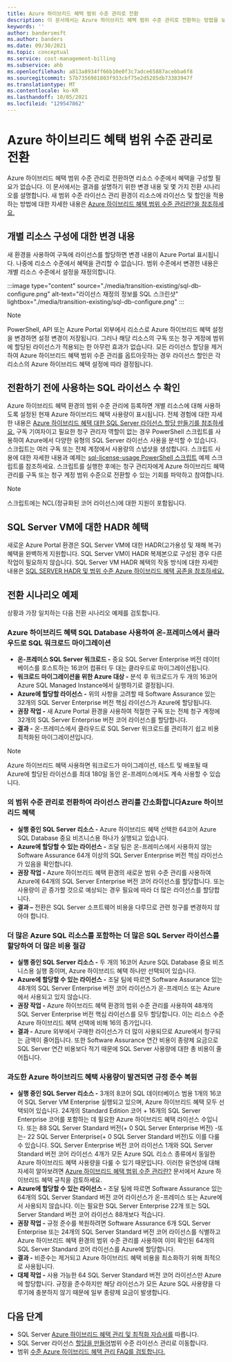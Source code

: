 ```yaml
---
title: Azure 하이브리드 혜택 범위 수준 관리로 전환
description: 이 문서에서는 Azure 하이브리드 혜택 범위 수준 관리로 전환하는 방법을 보여 줍니다.
keywords: ''
author: bandersmsft
ms.author: banders
ms.date: 09/30/2021
ms.topic: conceptual
ms.service: cost-management-billing
ms.subservice: ahb
ms.openlocfilehash: a813a8934ff66b10e0f3c7adce65887acebba6f8
ms.sourcegitcommit: 57b7356981803f933cbf75e2d5285db73383947f
ms.translationtype: MT
ms.contentlocale: ko-KR
ms.lasthandoff: 10/05/2021
ms.locfileid: "129547862"
---
```

# <a name="transition-to-scope-level-management-of-azure-hybrid-benefit"></a>Azure 하이브리드 혜택 범위 수준 관리로 전환

Azure 하이브리드 혜택 범위 수준 관리로 전환하면 리소스 수준에서 혜택을 구성할 필요가 없습니다. 이 문서에서는 결과를 설명하기 위한 변경 내용 및 몇 가지 전환 시나리오를 설명합니다. 새 범위 수준 라이선스 관리 환경이 리소스에 라이선스 및 할인을 적용하는 방법에 대한 자세한 내용은 [Azure 하이브리드 혜택 범위 수준 관리란?을 참조하세요.](overview-azure-hybrid-benefit-scope.md)

## <a name="changes-to-individual-resource-configuration"></a>개별 리소스 구성에 대한 변경 내용

새 환경을 사용하여 구독에 라이선스를 할당하면 변경 내용이 Azure Portal 표시됩니다. 나중에 리소스 수준에서 혜택을 관리할 수 없습니다. 범위 수준에서 변경한 내용은 개별 리소스 수준에서 설정을 재정의합니다.

:::image type="content" source="./media/transition-existing/sql-db-configure.png" alt-text="라이선스 재정의 정보를 SQL 스크린샷" lightbox="./media/transition-existing/sql-db-configure.png" :::

> [!NOTE]
> PowerShell, API 또는 Azure Portal 외부에서 리소스로 Azure 하이브리드 혜택 설정을 변경하면 설정 변경이 저장됩니다. 그러나 해당 리소스의 구독 또는 청구 계정에 범위에 할당된 라이선스가 적용되는 한 아무런 효과가 없습니다. 모든 라이선스 할당을 제거하여 Azure 하이브리드 혜택 범위 수준 관리를 옵트아웃하는 경우 라이선스 할인은 각 리소스의 Azure 하이브리드 혜택 설정에 따라 결정됩니다.

## <a name="check-how-many-sql-licenses-you-use-before-transition"></a>전환하기 전에 사용하는 SQL 라이선스 수 확인

Azure 하이브리드 혜택 환경의 범위 수준 관리에 등록하면 개별 리소스에 대해 사용하도록 설정된 현재 Azure 하이브리드 혜택 사용량이 표시됩니다. 전체 경험에 대한 자세한 내용은 [Azure 하이브리드 혜택 대한 SQL Server 라이선스 할당 만들기를 참조하세요.](create-sql-license-assignments.md) 구독 기여자이고 필요한 청구 관리자 역할이 없는 경우 PowerShell 스크립트를 사용하여 Azure에서 다양한 유형의 SQL Server 라이선스 사용을 분석할 수 있습니다. 스크립트는 여러 구독 또는 전체 계정에서 사용량의 스냅샷을 생성합니다. 스크립트 사용에 대한 자세한 내용과 예제는 [sql-license-usage PowerShell 스크립트](https://github.com/anosov1960/sql-server-samples/tree/master/samples/manage/azure-hybrid-benefit) 예제 스크립트를 참조하세요. 스크립트를 실행한 후에는 청구 관리자에게 Azure 하이브리드 혜택 관리를 구독 또는 청구 계정 범위 수준으로 전환할 수 있는 기회를 파악하고 참여합니다.

> [!NOTE]
> 스크립트에는 NCL(정규화된 코어 라이선스)에 대한 지원이 포함됩니다. 

## <a name="hadr-benefit-for-sql-server-vms"></a>SQL Server VM에 대한 HADR 혜택

새로운 Azure Portal 환경은 SQL Server VM에 대한 HADR(고가용성 및 재해 복구) 혜택을 완벽하게 지원합니다. SQL Server VM이 HADR 복제본으로 구성된 경우 다른 작업이 필요하지 않습니다. SQL Server VM HADR 혜택의 작동 방식에 대한 자세한 내용은 [SQL SERVER HADR 및 범위 수준 Azure 하이브리드 혜택 공존을 참조하세요.](sql-server-hadr-licenses.md)

## <a name="transition-scenario-examples"></a>전환 시나리오 예제

상황과 가장 일치하는 다음 전환 시나리오 예제를 검토합니다.

### <a name="migrate-sql-workloads-from-on-premises-to-the-cloud-using-sql-database-with-azure-hybrid-benefit"></a>Azure 하이브리드 혜택 SQL Database 사용하여 온-프레미스에서 클라우드로 SQL 워크로드 마이그레이션

- **온-프레미스 SQL Server 워크로드 -** 중요 SQL Server Enterprise 버전 데이터베이스를 호스트하는 16코어 컴퓨터 두 대는 클라우드로 마이그레이션됩니다.
- **워크로드 마이그레이션을 위한 Azure 대상 -** 분석 후 워크로드가 두 개의 16코어 Azure SQL Managed Instance에서 실행하기로 결정됩니다.
- **Azure에 할당할 라이선스 -** 위의 사항을 고려할 때 Software Assurance 있는 32개의 SQL Server Enterprise 버전 핵심 라이선스가 Azure에 할당됩니다.
- **권장 작업 -** 새 Azure Portal 환경을 사용하여 적절한 구독 또는 전체 청구 계정에 32개의 SQL Server Enterprise 버전 코어 라이선스를 할당합니다.
- **결과 -** 온-프레미스에서 클라우드로 SQL Server 워크로드를 관리하기 쉽고 비용 최적화된 마이그레이션입니다.

> [!NOTE] 
> Azure 하이브리드 혜택 사용하면 워크로드가 마이그레이션, 테스트 및 배포될 때 Azure에 할당된 라이선스를 최대 180일 동안 온-프레미스에서도 계속 사용할 수 있습니다.

### <a name="simplify-license-management-by-transitioning-to-scope-level-management-of-azure-hybrid-benefit"></a>의 범위 수준 관리로 전환하여 라이선스 관리를 간소화합니다Azure 하이브리드 혜택

- **실행 중인 SQL Server 리소스 -** Azure 하이브리드 혜택 선택한 64코어 Azure SQL Database 중요 비즈니스용 하나가 실행되고 있습니다.
- **Azure에 할당할 수 있는 라이선스 -** 조달 팀은 온-프레미스에서 사용하지 않는 Software Assurance 64개 이상의 SQL Server Enterprise 버전 핵심 라이선스가 있음을 확인합니다.
- **권장 작업 -** Azure 하이브리드 혜택 환경의 새로운 범위 수준 관리를 사용하여 Azure에 64개의 SQL Server Enterprise 버전 코어 라이선스를 할당합니다. 또는 사용량이 곧 증가할 것으로 예상되는 경우 필요에 따라 더 많은 라이선스를 할당합니다.
- **결과 –** 전환은 SQL Server 소프트웨어 비용을 다루므로 관련 청구를 변경하지 않아야 합니다.

### <a name="save-more-by-assigning-more-sql-server-licenses-to-cover-more-azure-sql-resources"></a>더 많은 Azure SQL 리소스를 포함하는 더 많은 SQL Server 라이선스를 할당하여 더 많은 비용 절감

- **실행 중인 SQL Server 리소스 -** 두 개의 16코어 Azure SQL Database 중요 비즈니스용 실행 중이며, Azure 하이브리드 혜택 하나만 선택되어 있습니다.
- **Azure에 할당할 수 있는 라이선스 -** 조달 팀에 따르면 Software Assurance 있는 48개의 SQL Server Enterprise 버전 코어 라이선스가 온-프레미스 또는 Azure에서 사용되고 있지 않습니다.
- **권장 작업 -** Azure 하이브리드 혜택 환경의 범위 수준 관리를 사용하여 48개의 SQL Server Enterprise 버전 핵심 라이선스를 모두 할당합니다. 이는 리소스 수준 Azure 하이브리드 혜택 선택에 비해 16의 증가입니다.
- **결과 -** Azure 외부에서 구매한 라이선스가 더 많이 사용되므로 Azure에서 청구되는 금액이 줄어듭니다. 또한 Software Assurance 연간 비용이 종량제 요금으로 SQL Server 연간 비용보다 적기 때문에 SQL Server 사용량에 대한 총 비용이 줄어듭니다.

### <a name="restore-compliance-when-excessive-azure-hybrid-benefit-usage-is-found"></a>과도한 Azure 하이브리드 혜택 사용량이 발견되면 규정 준수 복원

- **실행 중인 SQL Server 리소스 -** 3개의 8코어 SQL 데이터베이스 범용 1개의 16코어 SQL Server VM Enterprise 실행되고 있으며, Azure 하이브리드 혜택 모두 선택되어 있습니다. 24개의 Standard Edition 코어 + 16개의 SQL Server Enterprise 코어를 포함하는 데 필요한 Azure 하이브리드 혜택 라이선스 수입니다. 또는 88 SQL Server Standard 버전(+ 0 SQL Server Enterprise 버전) -또는- 22 SQL Server Enterprise(+ 0 SQL Server Standard 버전)도 이를 다룰 수 있습니다. SQL Server Enterprise 버전 코어 라이선스 1개와 SQL Server Standard 버전 코어 라이선스 4개가 모든 Azure SQL 리소스 종류에서 동일한 Azure 하이브리드 혜택 사용량을 다룰 수 있기 때문입니다. 이러한 유연성에 대해 자세히 알아보려면 [Azure 하이브리드 혜택 범위 수준 관리란?](overview-azure-hybrid-benefit-scope.md) 문서에서 Azure 하이브리드 혜택 규칙을 검토하세요.
- **Azure에 할당할 수 있는 라이선스 -** 조달 팀에 따르면 Software Assurance 있는 64개의 SQL Server Standard 버전 코어 라이선스가 온-프레미스 또는 Azure에서 사용되지 않습니다. 이는 필요한 SQL Server Enterprise 22개 또는 SQL Server Standard 버전 코어 라이선스 88개보다 적습니다.
- **권장 작업 -** 규정 준수를 복원하려면 Software Assurance 6개 SQL Server Enterprise 또는 24개의 SQL Server Standard 버전 코어 라이선스를 식별하고 Azure 하이브리드 혜택 환경의 범위 수준 관리를 사용하여 이미 확인된 64개의 SQL Server Standard 코어 라이선스를 Azure에 할당합니다.
- **결과 -** 비준수는 제거되고 Azure 하이브리드 혜택 비용을 최소화하기 위해 최적으로 사용됩니다.
- **대체 작업 -** 사용 가능한 64 SQL Server Standard 버전 코어 라이선스만 Azure에 할당합니다. 규정을 준수하지만 해당 라이선스가 모든 Azure SQL 사용량을 다루기에 충분하지 않기 때문에 일부 종량제 요금이 발생합니다.
## <a name="next-steps"></a>다음 단계

- SQL Server [Azure 하이브리드 혜택 관리 및 최적화 자습서를](tutorial-azure-hybrid-benefits-sql.md) 따릅니다.
- SQL Server 라이선스 [할당을 만들어](create-sql-license-assignments.md)범위 수준 라이선스 관리로 이동합니다.
- 범위 [수준 Azure 하이브리드 혜택 관리 FAQ를 검토합니다.](faq-azure-hybrid-benefit-scope.yml)